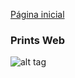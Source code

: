 [Página inicial](https://deividleal.github.io/dvdflix-clone/)

### Prints Web

![alt tag](https://deividleal.github.io/dvdflix-clone/img/screen.png)
